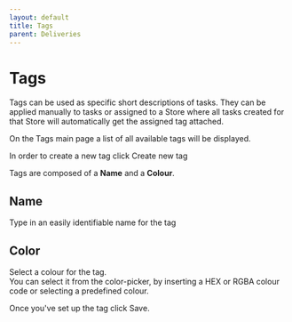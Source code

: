 ```yaml
---
layout: default
title: Tags
parent: Deliveries
---
```


# Tags

<div class="alert mt-3 alert-info" role="alert">
Tags can be used as specific short descriptions of tasks. They can be applied manually to tasks or assigned to a Store where all tasks created for that Store will automatically get the assigned tag attached.
</div>

On the Tags main page a list of all available tags will be displayed.

In order to create a new tag click <span class="badge badge-success"> <i class="fa fa-plus"></i> Create new tag</span> 

Tags are composed of a **Name** and a **Colour**.
## Name
Type in an easily identifiable name for the tag

## Color

Select a colour for the tag.  
You can select it from the color-picker, by inserting a HEX or RGBA colour code or selecting a predefined colour.

Once you've set up the tag click <span class="badge badge-primary">Save</span>.

